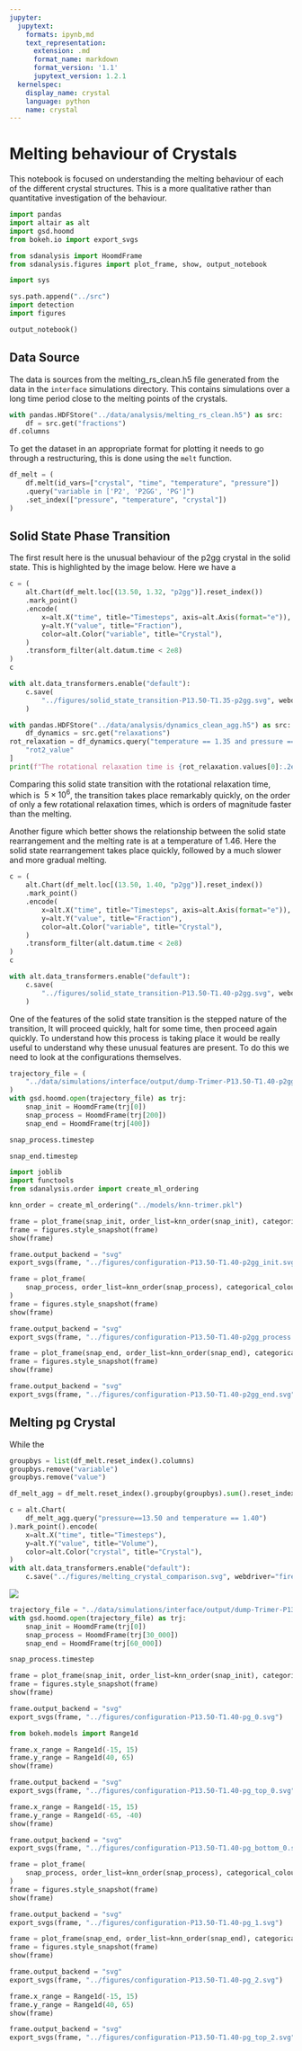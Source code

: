 ```yaml
---
jupyter:
  jupytext:
    formats: ipynb,md
    text_representation:
      extension: .md
      format_name: markdown
      format_version: '1.1'
      jupytext_version: 1.2.1
  kernelspec:
    display_name: crystal
    language: python
    name: crystal
---
```


# Melting behaviour of Crystals

This notebook is focused on
understanding the melting behaviour of
each of the different crystal structures.
This is a more qualitative rather than quantitative
investigation of the behaviour.

```python
import pandas
import altair as alt
import gsd.hoomd
from bokeh.io import export_svgs

from sdanalysis import HoomdFrame
from sdanalysis.figures import plot_frame, show, output_notebook

import sys

sys.path.append("../src")
import detection
import figures

output_notebook()
```

## Data Source

The data is sources from the melting_rs_clean.h5 file
generated from the data in the `interface` simulations directory.
This contains simulations over a long time period
close to the melting points of the crystals.

```python
with pandas.HDFStore("../data/analysis/melting_rs_clean.h5") as src:
    df = src.get("fractions")
df.columns
```

To get the dataset in an appropriate format for plotting
it needs to go through a restructuring,
this is done using the `melt` function.

```python
df_melt = (
    df.melt(id_vars=["crystal", "time", "temperature", "pressure"])
    .query("variable in ['P2', 'P2GG', 'PG']")
    .set_index(["pressure", "temperature", "crystal"])
)
```

## Solid State Phase Transition

The first result here is the unusual behaviour of the p2gg crystal in the solid state.
This is highlighted by the image below.
Here we have a

```python
c = (
    alt.Chart(df_melt.loc[(13.50, 1.32, "p2gg")].reset_index())
    .mark_point()
    .encode(
        x=alt.X("time", title="Timesteps", axis=alt.Axis(format="e")),
        y=alt.Y("value", title="Fraction"),
        color=alt.Color("variable", title="Crystal"),
    )
    .transform_filter(alt.datum.time < 2e8)
)
c
```


```python
with alt.data_transformers.enable("default"):
    c.save(
        "../figures/solid_state_transition-P13.50-T1.35-p2gg.svg", webdriver="firefox"
    )
```

```python
with pandas.HDFStore("../data/analysis/dynamics_clean_agg.h5") as src:
    df_dynamics = src.get("relaxations")
rot_relaxation = df_dynamics.query("temperature == 1.35 and pressure == 13.50")[
    "rot2_value"
]
print(f"The rotational relaxation time is {rot_relaxation.values[0]:.2e}")
```

Comparing this solid state transition
with the rotational relaxation time,
which is $~5 \times 10^6$,
the transition takes place remarkably quickly,
on the order of only a few rotational relaxation times,
which is orders of magnitude faster than the melting.

Another figure which better shows the relationship
between the solid state rearrangement
and the melting rate is at a temperature of 1.46.
Here the solid state rearrangement takes place quickly,
followed by a much slower and more gradual melting.

```python
c = (
    alt.Chart(df_melt.loc[(13.50, 1.40, "p2gg")].reset_index())
    .mark_point()
    .encode(
        x=alt.X("time", title="Timesteps", axis=alt.Axis(format="e")),
        y=alt.Y("value", title="Fraction"),
        color=alt.Color("variable", title="Crystal"),
    )
    .transform_filter(alt.datum.time < 2e8)
)
c
```

```python
with alt.data_transformers.enable("default"):
    c.save(
        "../figures/solid_state_transition-P13.50-T1.40-p2gg.svg", webdriver="firefox"
    )
```

One of the features of the solid state transition
is the stepped nature of the transition,
It will proceed quickly,
halt for some time,
then proceed again quickly.
To understand how this process is taking place
it would be really useful to understand
why these unusual features are present.
To do this we need to look at
the configurations themselves.

```python
trajectory_file = (
    "../data/simulations/interface/output/dump-Trimer-P13.50-T1.40-p2gg.gsd"
)
with gsd.hoomd.open(trajectory_file) as trj:
    snap_init = HoomdFrame(trj[0])
    snap_process = HoomdFrame(trj[200])
    snap_end = HoomdFrame(trj[400])
```

```python
snap_process.timestep
```

```python
snap_end.timestep
```

```python
import joblib
import functools
from sdanalysis.order import create_ml_ordering

knn_order = create_ml_ordering("../models/knn-trimer.pkl")
```

```python
frame = plot_frame(snap_init, order_list=knn_order(snap_init), categorical_colour=True)
frame = figures.style_snapshot(frame)
show(frame)
```

```python
frame.output_backend = "svg"
export_svgs(frame, "../figures/configuration-P13.50-T1.40-p2gg_init.svg")
```

```python
frame = plot_frame(
    snap_process, order_list=knn_order(snap_process), categorical_colour=True
)
frame = figures.style_snapshot(frame)
show(frame)
```


```python
frame.output_backend = "svg"
export_svgs(frame, "../figures/configuration-P13.50-T1.40-p2gg_process.svg")
```

```python
frame = plot_frame(snap_end, order_list=knn_order(snap_end), categorical_colour=True)
frame = figures.style_snapshot(frame)
show(frame)
```

```python
frame.output_backend = "svg"
export_svgs(frame, "../figures/configuration-P13.50-T1.40-p2gg_end.svg")
```

## Melting pg Crystal

While the

```python
groupbys = list(df_melt.reset_index().columns)
groupbys.remove("variable")
groupbys.remove("value")
```

```python
df_melt_agg = df_melt.reset_index().groupby(groupbys).sum().reset_index()
```

```python
c = alt.Chart(
    df_melt_agg.query("pressure==13.50 and temperature == 1.40")
).mark_point().encode(
    x=alt.X("time", title="Timesteps"), 
    y=alt.Y("value", title="Volume"), 
    color=alt.Color("crystal", title="Crystal"),
)
with alt.data_transformers.enable("default"):
    c.save("../figures/melting_crystal_comparison.svg", webdriver="firefox")
```

![](../figures/melting_crystal_comparison.svg)

```python
trajectory_file = "../data/simulations/interface/output/dump-Trimer-P13.50-T1.40-pg.gsd"
with gsd.hoomd.open(trajectory_file) as trj:
    snap_init = HoomdFrame(trj[0])
    snap_process = HoomdFrame(trj[30_000])
    snap_end = HoomdFrame(trj[60_000])
```

```python
snap_process.timestep
```

```python
frame = plot_frame(snap_init, order_list=knn_order(snap_init), categorical_colour=True)
frame = figures.style_snapshot(frame)
show(frame)
```

```python
frame.output_backend = "svg"
export_svgs(frame, "../figures/configuration-P13.50-T1.40-pg_0.svg")
```

```python
from bokeh.models import Range1d

frame.x_range = Range1d(-15, 15)
frame.y_range = Range1d(40, 65)
show(frame)
```

```python
frame.output_backend = "svg"
export_svgs(frame, "../figures/configuration-P13.50-T1.40-pg_top_0.svg")
```

```python
frame.x_range = Range1d(-15, 15)
frame.y_range = Range1d(-65, -40)
show(frame)
```

```python
frame.output_backend = "svg"
export_svgs(frame, "../figures/configuration-P13.50-T1.40-pg_bottom_0.svg")
```

```python
frame = plot_frame(
    snap_process, order_list=knn_order(snap_process), categorical_colour=True
)
frame = figures.style_snapshot(frame)
show(frame)
```

```python
frame.output_backend = "svg"
export_svgs(frame, "../figures/configuration-P13.50-T1.40-pg_1.svg")
```

```python
frame = plot_frame(snap_end, order_list=knn_order(snap_end), categorical_colour=True)
frame = figures.style_snapshot(frame)
show(frame)
```

```python
frame.output_backend = "svg"
export_svgs(frame, "../figures/configuration-P13.50-T1.40-pg_2.svg")
```

```python
frame.x_range = Range1d(-15, 15)
frame.y_range = Range1d(40, 65)
show(frame)
```

```python
frame.output_backend = "svg"
export_svgs(frame, "../figures/configuration-P13.50-T1.40-pg_top_2.svg")
```
